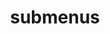 ---
layout: page
title: submenus
nav: true
nav_order: 6
dropdown: true
children: 
    - title: Quotes
      permalink: /quotes/
    #- title: divider ## adds a line below the subheading
---
